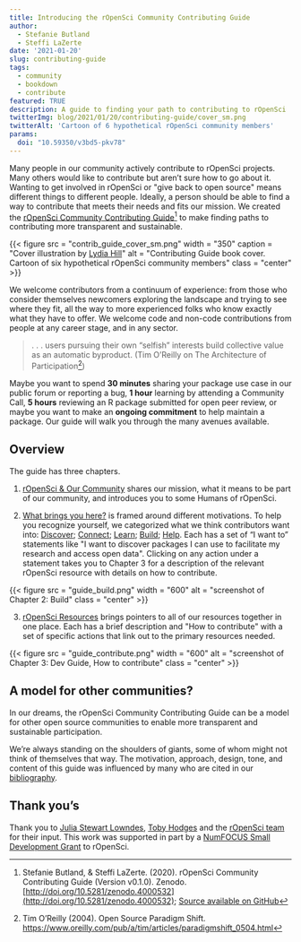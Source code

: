 ```yaml
---
title: Introducing the rOpenSci Community Contributing Guide
author:
  - Stefanie Butland
  - Steffi LaZerte
date: '2021-01-20'
slug: contributing-guide
tags:
  - community
  - bookdown
  - contribute
featured: TRUE
description: A guide to finding your path to contributing to rOpenSci 
twitterImg: blog/2021/01/20/contributing-guide/cover_sm.png
twitterAlt: 'Cartoon of 6 hypothetical rOpenSci community members'
params:
  doi: "10.59350/v3bd5-pkv78"
---
```


Many people in our community actively contribute to rOpenSci projects. Many others would like to contribute but aren’t sure how to go about it.
Wanting to get involved in rOpenSci or "give back to open source" means different things to different people. 
Ideally, a person should be able to find a way to contribute that meets their needs and fits our mission. 
We created the [rOpenSci Community Contributing Guide](https://contributing.ropensci.org/)[^1] to make finding paths to contributing more transparent and sustainable.

{{< figure src = "contrib_guide_cover_sm.png" width = "350" caption = "Cover illustration by [Lydia Hill](https://www.lydiakahill.com/)" alt = "Contributing Guide book cover. Cartoon of six hypothetical rOpenSci community members" class = "center" >}}


We welcome contributors from a continuum of experience: from those who consider themselves newcomers exploring the landscape and trying to see where they fit, all the way to more experienced folks who know exactly what they have to offer. We welcome code and non-code contributions from people at any career stage, and in any sector.

> . . . users pursuing their own “selfish” interests build collective value as an automatic byproduct. (Tim O’Reilly on The Architecture of Participation[^2])

Maybe you want to spend **30 minutes** sharing your package use case in our public forum or reporting a bug, **1 hour** learning by attending a Community Call, **5 hours** reviewing an R package submitted for open peer review, or maybe you want to make an **ongoing commitment** to help maintain a package. Our guide will walk you through the many avenues available.


## Overview

The guide has three chapters.

1. [rOpenSci & Our Community](https://contributing.ropensci.org/intro.html) shares our mission, what it means to be part of our community, and introduces you to some Humans of rOpenSci. 

2. [What brings you here?](https://contributing.ropensci.org/motivations.html) is framed around different motivations. To help you recognize yourself, we categorized what we think contributors want into: [Discover](https://contributing.ropensci.org/motivations.html#discover); [Connect](https://contributing.ropensci.org/motivations.html#connect); [Learn](https://contributing.ropensci.org/motivations.html#learn); [Build](https://contributing.ropensci.org/motivations.html#build); [Help](https://contributing.ropensci.org/motivations.html#help). Each has a set of “I want to” statements like "I want to discover packages I can use to facilitate my research and access open data". Clicking on any action under a statement takes you to Chapter 3 for a description of the relevant rOpenSci resource with details on how to contribute.

{{< figure src = "guide_build.png" width = "600" alt = "screenshot of Chapter 2: Build" class = "center" >}}

3. [rOpenSci Resources](https://contributing.ropensci.org/resources.html) brings pointers to all of our resources together in one place. Each has a brief description and "How to contribute" with a set of specific actions that link out to the primary resources needed.

{{< figure src = "guide_contribute.png" width = "600" alt = "screenshot of Chapter 3: Dev Guide, How to contribute" class = "center" >}}

## A model for other communities?

In our dreams, the rOpenSci Community Contributing Guide can be a model for other open source communities to enable more transparent and sustainable participation.

We’re always standing on the shoulders of giants, some of whom might not think of themselves that way. 
The motivation, approach, design, tone, and content of this guide was influenced by many who are cited in our [bibliography](https://contributing.ropensci.org/bibliography.html).

## Thank you’s

Thank you to [Julia Stewart Lowndes](/author/julia-stewart-lowndes/), [Toby Hodges](https://github.com/tobyhodges) and the [rOpenSci team](/about/#team) for their input. This work was supported in part by a [NumFOCUS Small Development Grant](https://numfocus.org/programs/sustainability) to rOpenSci.

[^1]: Stefanie Butland, & Steffi LaZerte. (2020). rOpenSci Community Contributing Guide (Version v0.1.0). Zenodo. [http://doi.org/10.5281/zenodo.4000532](http://doi.org/10.5281/zenodo.4000532); [Source available on GitHub](https://github.com/ropensci-org/contributing-guidance)

[^2]: Tim O’Reilly (2004). Open Source Paradigm Shift. https://www.oreilly.com/pub/a/tim/articles/paradigmshift_0504.html

